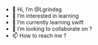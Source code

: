 - 👋 Hi, I’m @Lgrindeg
- 👀 I’m interested in learning
- 🌱 I’m currently learning swift
- 💞️ I’m looking to collaborate on ?
- 📫 How to reach me ?

<!---
Lgrindeg/Lgrindeg is a ✨ special ✨ repository because its `README.md` (this file) appears on your GitHub profile.
You can click the Preview link to take a look at your changes.
--->

